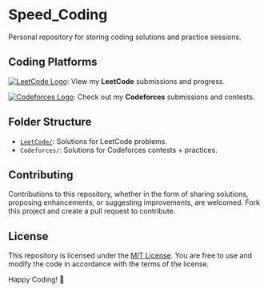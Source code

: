 # Speed_Coding
Personal repository for storing coding solutions and practice sessions.


## Coding Platforms

[![LeetCode Logo](https://assets.leetcode.com/static_assets/public/webpack_bundles/images/logo-dark.e99485d9b.svg)](https://leetcode.com/atesamabdullah8/): View my **LeetCode** submissions and progress.

[![Codeforces Logo](https://sta.codeforces.com/s/98849/favicon-32x32.png)](https://codeforces.com/profile/YourCodeforcesProfile): Check out my **Codeforces** submissions and contests.


## Folder Structure

- [`LeetCode/`](./Leetcode): Solutions for LeetCode problems.
- `Codeforces/`: Solutions for Codeforces contests + practices.


## Contributing

Contributions to this repository, whether in the form of sharing solutions, proposing enhancements, or suggesting improvements, are welcomed. Fork this project and create a pull request to contribute.

## License

This repository is licensed under the [MIT License](LICENSE). You are free to use and modify the code in accordance with the terms of the license.

Happy Coding! 🌟
